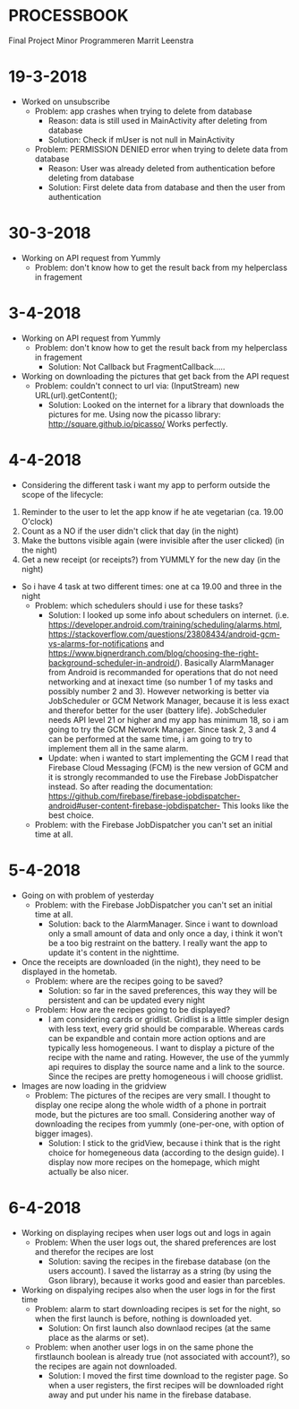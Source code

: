 # PROCESSBOOK 
Final Project Minor Programmeren
Marrit Leenstra

# 19-3-2018
* Worked on unsubscribe
  * Problem: app crashes when trying to delete from database
    * Reason: data is still used in MainActivity after deleting from database
    * Solution: Check if mUser is not null in MainActivity
  * Problem: PERMISSION DENIED error when trying to delete data from database
    * Reason: User was already deleted from authentication before deleting from database 
    * Solution: First delete data from database and then the user from authentication

# 30-3-2018
* Working on API request from Yummly
  * Problem: don't know how to get the result back from my helperclass in fragement 

# 3-4-2018
* Working on API request from Yummly
  * Problem: don't know how to get the result back from my helperclass in fragement 
     * Solution: Not Callback but FragmentCallback.....
* Working on downloading the pictures that get back from the API request
  * Problem: couldn't connect to url via: (InputStream) new URL(url).getContent();
     * Solution: Looked on the internet for a library that downloads the pictures for me.
       Using now the picasso library: http://square.github.io/picasso/ 
       Works perfectly.

# 4-4-2018
* Considering the different task i want my app to perform outside the scope of the lifecycle:
1. Reminder to the user to let the app know if he ate vegetarian (ca. 19.00 O'clock)
2. Count as a NO if the user didn't click that day (in the night)
3. Make the buttons visible again (were invisible after the user clicked) (in the night)
4. Get a new receipt (or receipts?) from YUMMLY for the new day (in the night)
* So i have 4 task at two different times: one at ca 19.00 and three in the night
  * Problem: which schedulers should i use for these tasks?
     * Solution: I looked up some info about schedulers on internet. (i.e. https://developer.android.com/training/scheduling/alarms.html,
       https://stackoverflow.com/questions/23808434/android-gcm-vs-alarms-for-notifications and
       https://www.bignerdranch.com/blog/choosing-the-right-background-scheduler-in-android/). Basically AlarmManager from Android is 
       recommanded for operations that do not need networking and at inexact time (so number 1 of my tasks and possibly number 2 and 3).
       However networking is better via JobScheduler or GCM Network Manager, because it is less exact and therefor better for the user
       (battery life). JobScheduler needs API level 21 or higher and my app has minimum 18, so i am going to try the GCM Network Manager. 
       Since task 2, 3 and 4 can be performed at the same time, i am going to try to implement them all in the same alarm.
     * Update: when i wanted to start implementing the GCM I read that Firebase Cloud Messaging (FCM) is the new version of GCM and it 
       is strongly recommanded to use the Firebase JobDispatcher instead. So after reading the documentation: 
       https://github.com/firebase/firebase-jobdispatcher-android#user-content-firebase-jobdispatcher- This looks like the best choice.
   * Problem: with the Firebase JobDispatcher you can't set an initial time at all. 
   
# 5-4-2018
* Going on with problem of yesterday
  * Problem: with the Firebase JobDispatcher you can't set an initial time at all. 
     * Solution: back to the AlarmManager. Since i want to download only a small amount of data and only once a day, i think it won't be a too big restraint on the battery. I really want the app to update it's content in the nighttime.
* Once the receipts are downloaded (in the night), they need to be displayed in the hometab.
  * Problem: where are the recipes going to be saved?
     * Solution: so far in the saved preferences, this way they will be persistent and can be updated every night
  * Problem: How are the recipes going to be displayed?
     * I am considering cards or gridlist. Gridlist is a little simpler design with less text, every grid should be comparable. Whereas cards can be expandble and contain more action options and are typically less homogeneous. I want to display a picture of the recipe with the name and rating. However, the use of the yummly api requires to display the source name and a link to the source. Since the recipes are pretty homogeneous i will choose gridlist.
* Images are now loading in the gridview
  * Problem: The pictures of the recipes are very small. I thought to display one recipe along the whole width of a phone in portrait mode, but the pictures are too small. Considering another way of downloading the recipes from yummly (one-per-one, with option of bigger images).
     * Solution: I stick to the gridView, because i think that is the right choice for homegeneous data (according to the design guide). I display now more recipes on the homepage, which might actually be also nicer.
     
# 6-4-2018
* Working on displaying recipes when user logs out and logs in again
  * Problem: When the user logs out, the shared preferences are lost and therefor the recipes are lost
     * Solution: saving the recipes in the firebase database (on the users account).
       I saved the listarray as a string (by using the Gson library), because it works good and easier than parcebles. 
* Working on dispalying recipes also when the user logs in for the first time
  * Problem: alarm to start downloading recipes is set for the night, so when the first launch is before, nothing is downloaded yet.
     * Solution: On first launch also downlaod recipes (at the same place as the alarms or set).
  * Problem: when another user logs in on the same phone the firstlaunch boolean is already true (not associated with account?), so the recipes are again not downloaded.
     * Solution: I moved the first time download to the register page. So when a user registers, the first recipes will be downloaded right away and put under his name in the firebase database.
     
     
  
       
     


